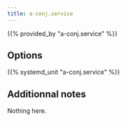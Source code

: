 ```yaml
---
title: a-conj.service
---
```


{{% provided_by "a-conj.service" %}}

## Options

{{% systemd_unit "a-conj.service" %}}

## Additionnal notes

Nothing here.